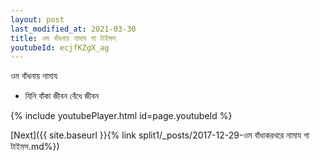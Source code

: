 ```yaml
---
layout: post
last_modified_at: 2021-03-30
title: ওম বাঁধনায় নামায গা টাইমস
youtubeId: ecjfKZgX_ag
---
```

 
 
 ওম বাঁধনায় নামায  
 
 -  যিনি বাঁকা জীবন বেঁধে জীবন 
 
  
 
  
 
 
 
 
 
 


{% include youtubePlayer.html id=page.youtubeId %}
 
[Next]({{ site.baseurl }}{% link  split1/_posts/2017-12-29-ওম বাঁধাকরথরে নামায গা টাইমস.md%})
 
